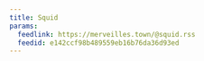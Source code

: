 ```yaml
---
title: Squid
params:
  feedlink: https://merveilles.town/@squid.rss
  feedid: e142ccf98b489559eb16b76da36d93ed
---
```

